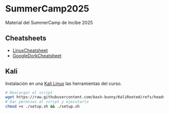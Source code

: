 # SummerCamp2025

Material del SummerCamp de Incibe 2025

## Cheatsheets

- [LinuxCheatsheet](Cheatsheets/LinuxCheatsheet.md)
- [GoogleDorkCheatsheet](Cheatsheets/GoogleDorkCheatsheet.md)

## Kali

Instalación en una [Kali Linux](https://www.kali.org/) las herramientas del curso.

```bash
# Descargar el script
wget https://raw.githubusercontent.com/bash-bunny/KaliRooted/refs/heads/main/setup.sh
# Dar permisos al script y ejecutarlo
chmod +x ./setup.sh && ./setup.sh
```